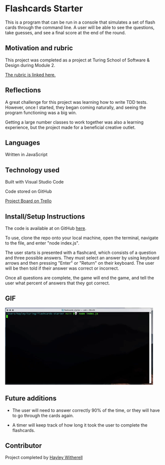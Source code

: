 # Flashcards Starter

This is a program that can be run in a console that simulates a set of flash cards through the command line. A user will be able to see the questions, take guesses, and see a final score at the end of the round.

## Motivation and rubric

This project was completed as a project at Turing School of Software & Design during Module 2.

[The rubric is linked here.](https://frontend.turing.edu/projects/flash-cards.html)

## Reflections

A great challenge for this project was learning how to write TDD tests. However, once I started, they began coming naturally, and seeing the program functioning was a big win.

Getting a large number classes to work together was also a learning experience, but the project made for a beneficial creative outlet.

## Languages

Written in JavaScript

## Technology used

Built with Visual Studio Code

Code stored on GitHub

[Project Board on Trello](https://trello.com/b/DGihRfLX)

## Install/Setup Instructions

The code is available at on GitHub [here](https://github.com/hayleyw7/flashcards-starter).

To use, clone the repo onto your local machine, open the terminal, navigate to the file, and enter "node index.js".

The user starts is presented with a flashcard, which consists of a question and three possible answers. They must select an answer by using keyboard arrows and then pressing "Enter" or "Return" on their keyboard. The user will be then told if their answer was correct or incorrect.

Once all questions are complete, the game will end the game, and tell the user what percent of answers that they got correct.

## GIF

![Flashcards GIF](assets/flashcards.gif)

## Future additions

* The user will need to answer correctly 90% of the time, or they will have to go through the cards again.

* A timer will keep track of how long it took the user to complete the flashcards.

## Contributor

Project completed by [Hayley Witherell](https://github.com/hayleyw7)